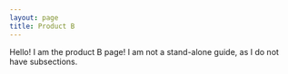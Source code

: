 ```yaml
---
layout: page
title: Product B
---
```


Hello! I am the product B page! I am not a stand-alone guide, as I do not have subsections.
